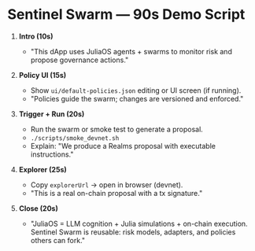 # Sentinel Swarm — 90s Demo Script

1) **Intro (10s)**  
   - "This dApp uses JuliaOS agents + swarms to monitor risk and propose governance actions."

2) **Policy UI (15s)**  
   - Show `ui/default-policies.json` editing or UI screen (if running).  
   - "Policies guide the swarm; changes are versioned and enforced."

3) **Trigger + Run (20s)**  
   - Run the swarm or smoke test to generate a proposal.  
   - `./scripts/smoke_devnet.sh`  
   - Explain: "We produce a Realms proposal with executable instructions."

4) **Explorer (25s)**  
   - Copy `explorerUrl` → open in browser (devnet).  
   - "This is a real on-chain proposal with a tx signature."

5) **Close (20s)**  
   - "JuliaOS = LLM cognition + Julia simulations + on-chain execution.  
     Sentinel Swarm is reusable: risk models, adapters, and policies others can fork."

